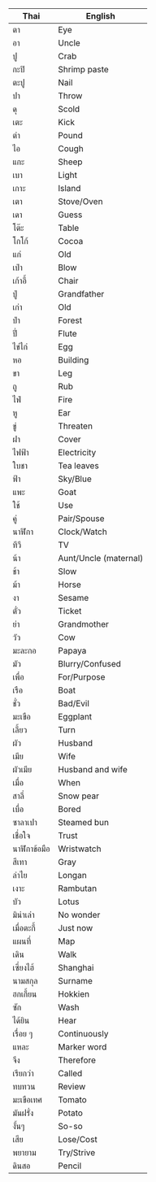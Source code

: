 | **Thai**  | **English** |
|-----------|-------------|
| ตา        | Eye         |
| อา        | Uncle       |
| ปู        | Crab        |
| กะปิ      | Shrimp paste|
| ตะปู      | Nail        |
| ปา        | Throw       |
| ดุ        | Scold       |
| เตะ       | Kick        |
| ตำ        | Pound       |
| ไอ        | Cough       |
| แกะ       | Sheep       |
| เบา       | Light       |
| เกาะ      | Island      |
| เตา       | Stove/Oven  |
| เดา       | Guess       |
| โต๊ะ      | Table       |
| โกโก้     | Cocoa       |
| แก่       | Old         |
| เป่า      | Blow        |
| เก้าอี้   | Chair       |
| ปู่       | Grandfather |
| เก่า      | Old         |
| ป่า       | Forest      |
| ปี่       | Flute       |
| ไข่ไก่    | Egg         |
| หอ        | Building    |
| ขา        | Leg         |
| ถู        | Rub         |
| ไฟ่       | Fire        |
| หู        | Ear         |
| ขู่       | Threaten    |
| ฝา        | Cover       |
| ไฟฟ้า     | Electricity |
| ใบชา      | Tea leaves  |
| ฟ้า       | Sky/Blue    |
| แพะ       | Goat        |
| ใช้       | Use         |
| คู่        | Pair/Spouse |
| นาฬิกา    | Clock/Watch |
| ทีวี      | TV          |
| น้า       | Aunt/Uncle (maternal) |
| ช้า       | Slow        |
| ม้า       | Horse       |
| งา        | Sesame      |
| ตั๋ว      | Ticket      |
| ย่า       | Grandmother |
| วัว       | Cow         |
| มะละกอ    | Papaya      |
| มัว       | Blurry/Confused |
| เพื่อ      | For/Purpose |
| เรือ       | Boat        |
| ชั่ว      | Bad/Evil    |
| มะเขือ    | Eggplant    |
| เลี้ยว     | Turn        |
| ผัว       | Husband     |
| เมีย      | Wife        |
| ผัวเมีย   | Husband and wife |
| เมื่อ      | When        |
| สาลี่      | Snow pear   |
| เบื่อ      | Bored       |
| ซาลาเปา   | Steamed bun |
| เชื่อใจ    | Trust       |
| นาฬิกาข้อมือ | Wristwatch  |
| สีเทา     | Gray        |
| ลำไย      | Longan      |
| เงาะ       | Rambutan    |
| บัว       | Lotus       |
| มิน่าเล่า  | No wonder   |
| เมื่อตะกี้  | Just now    |
| แผนที่     | Map         |
| เดิน       | Walk        |
| เซี่ยงไฮ้   | Shanghai    |
| นามสกุล   | Surname     |
| ฮกเกี้ยน   | Hokkien     |
| ซัก        | Wash        |
| ได้ยิน     | Hear        |
| เรื่อย ๆ   | Continuously |
| แหละ       | Marker word |
| จึง        | Therefore   |
| เรียกว่า   | Called      |
| ทบทวน     | Review      |
| มะเขือเทศ  | Tomato      |
| มันฝรั่ง   | Potato      |
| งั้นๆ      | So-so       |
| เสีย       | Lose/Cost   |
| พยายาม    | Try/Strive  |
| ดินสอ     | Pencil      |
